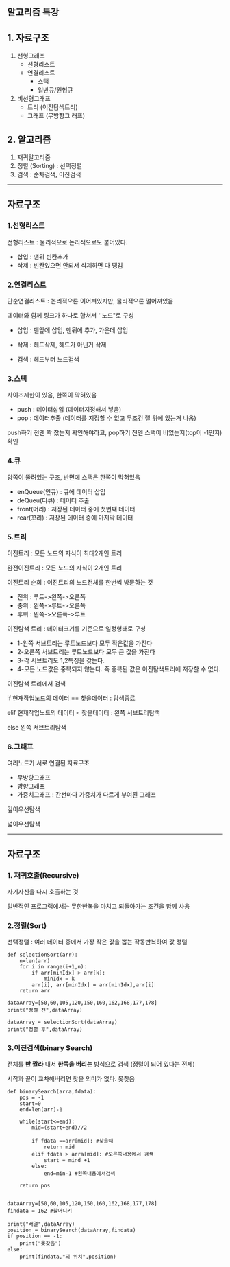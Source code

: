## 알고리즘 특강

## 1. 자료구조 

1. 선형그래프
   - 선형리스트
   - 연결리스트
     - 스택
     - 일반큐/원형큐
2. 비선형그래프
   - 트리 (이진탐색트리)
   - 그래프 (무방향그 래프)

## 2. 알고리즘

1. 재귀알고리즘
2. 정렬 (Sorting) : 선택정렬
3. 검색 : 순차검색, 이진검색



<hr>


## 자료구조



### 1.선형리스트


선형리스트 : 물리적으로 논리적으로도 붙어있다. 

- 삽입 : 맨뒤 빈칸추가
- 삭제 : 빈칸있으면 안되서 삭제하면 다 떙김



### 2.연결리스트


단순연결리스트 : 논리적으론 이어져있지만, 물리적으론 떨어져있음 

데이터와 함께 링크가 하나로 합쳐서 ''노드"로 구성

- 삽입 : 맨앞에 삽입, 맨뒤에 추가, 가운데 삽입

- 삭제 : 헤드삭제, 헤드가 아닌거 삭제

- 검색 : 헤드부터 노드검색

  

### 3.스택

사이즈제한이 있음, 한쪽이 막혀있음

- push : 데이터삽입 (데이터지정해서 넣음)
- pop : 데이터추출 (데이터를 지정할 수 없고 무조건 젤 위에 있는거 나옴)

push하기 전엔 꽉 찼는지 확인해야하고, pop하기 전엔 스택이 비었는지(top이 -1인지) 확인 



### 4.큐

양쪽이 뚤려있는 구조, 반면에 스택은 한쪽이 막혀있음

- enQueue(인큐) : 큐에 데이터 삽입
- deQueu(디큐) : 데이터 추출
- front(머리) : 저장된 데이터 중에 첫번쨰 데이터
- rear(꼬리) :  저장된 데이터 중에 마지막 데이터



### 5.트리

이진트리 : 모든 노드의 자식이 최대2개인 트리

완전이진트리 : 모든 노드의 자식이 2개인 트리 

이진트리 순회 : 이진트리의 노드전체를 한번씩 방문하는 것

- 전위 : 루트->왼쪽->오른쪽 
- 중위 : 왼쪽->루트->오른쪽
- 후위 : 왼쪽->오른쪽->루트

이진탐색 트리 : 데이터크기를 기준으로 일정형태로 구성

- 1-왼쪽 서브트리는 루트노드보다 모두 작은값을 가진다
- 2-오른쪽 서브트리는 루트노드보다 모두 큰 값을 가진다
- 3-각 서브트리도 1,2특징을 갖는다.
- 4-모든 노드값은 중복되지 않는다. 즉 중복된 값은 이진탐색트리에 저장할 수 없다. 

이진탐색 트리에서 검색 

if 현재작업노드의 데이터 == 찾을데이터 : 탐색종료

elif 현재작업노드의 데이터 < 찾을데이터 : 왼쪽 서브트리탐색

else 왼쪽 서브트리탐색



### 6.그래프

여러노드가 서로 연결된 자료구조

- 무방향그래프 
- 방향그래프
- 가중치그래프 : 간선마다 가중치가 다르게 부여된 그래프

깊이우선탐색 

넓이우선탐색

<hr>



## 자료구조

### 1. 재귀호출(Recursive)

자기자신을 다시 호출하는 것 

일반적인 프로그램에서는 무한반복을 마치고 되돌아가는 조건을 함께 사용 

### 2.정렬(Sort)

선택정렬 : 여러 데이터 중에서 가장 작은 값을 뽑는 작동반복하여 값 정렬

```
def selectionSort(arr):
	n=len(arr)
	for i in range(i+1,n):
		if arr[minIdx] > arr[k]:
			minIdx = k
		arr[i], arr[minIdx] = arr[minIdx],arr[i]
    return arr

dataArray=[50,60,105,120,150,160,162,168,177,178]
print("정렬 전",dataArray)

dataArray = selectionSort(dataArray)
print("정렬 후",dataArray)
```



### 3.이진검색(binary Search)

전체를 **반 짤라** 내서 **한쪽을 버리는** 방식으로 검색 (정렬이 되어 있다는 전제)

시작과 끝이 교차해버리면 찾을 의미가 없다. 못찾음 

```
def binarySearch(arra,fdata):
	pos = -1 
	start=0
	end=len(arr)-1
	
	while(start<=end):
		mid=(start+end)//2
		
		if fdata ==arr[mid]: #찾을때
			return mid
		elif fdata > arra[mid]: #오른쪽내용에서 검색
			start = mind +1
		else:
			end=min-1 #왼쪽내용에서검색
	
	return pos
	
	
dataArray=[50,60,105,120,150,160,162,168,177,178]
findata = 162 #할머니키

print("배열",dataArray)
position = binarySearch(dataArray,findata)
if position == -1:
	print("못찾음")
else:
	print(findata,"의 위치",position)
```

